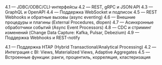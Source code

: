 4.1 — JDBC/ODBC/CLI-интерфейсы
4.2 — REST, gRPC и JSON:API
4.3 — GraphQL и OpenAPI
4.4 — Поддержка WebSocket и подписок
4.5 — REST Webhooks и обратные вызовы (async eventing)
4.6 — Внешние процедуры и плагины (External Procedures, dlopen)
4.7 — Асинхронные обработчики событий (Async Event Processors)
4.8 — CDC и стриминг изменений (Change Data Capture: Kafka, Pulsar, Debezium)
4.9 — Поддержка Webhooks и REST-notify


4.1 — Поддержка HTAP (Hybrid Transactional/Analytical Processing)
4.2 — Интеграция с BI: Views, Materialized Views, Adaptive Aggregates
4.5 — Встроенные функции: ранги, процентиль, корреляция, кластеризация
